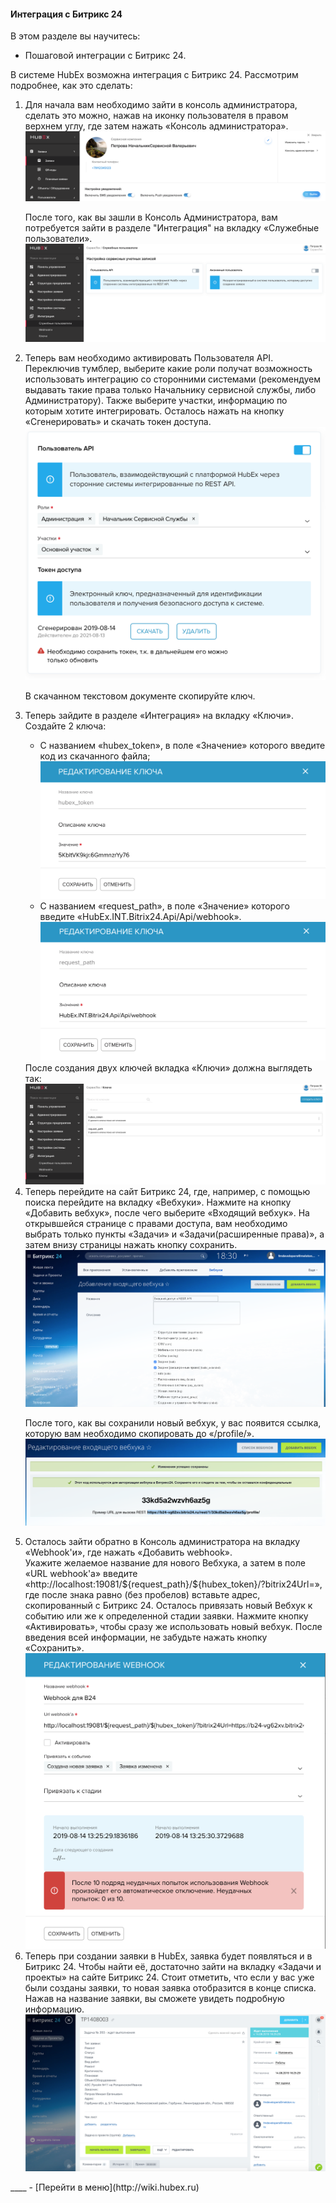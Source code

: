 #### Интеграция с Битрикс 24
В этом разделе вы научитесь:
- Пошаговой интеграции с Битрикс 24.

В системе HubEx возможна интеграция с Битрикс 24. Рассмотрим подробнее, как это сделать:
<html>
<body>
<ol type="1">
<li> Для начала вам необходимо зайти в консоль администратора, сделать это можно, нажав на иконку пользователя в правом верхнем углу, где затем нажать «Консоль администратора».</li>
<img src="/attachments/images/FAQ/ADMIN/Integration/integr1.png"/>

После того, как вы зашли в Консоль Администратора, вам потребуется зайти в разделе "Интеграция" на вкладку «Служебные пользователи».
<img src="/attachments/images/FAQ/ADMIN/Integration/integr2.png"/>
<li> Теперь вам необходимо активировать Пользователя API. Переключив тумблер, выберите какие роли получат возможность использовать интеграцию со сторонними системами (рекомендуем выдавать такие права только Начальнику сервисной службы, либо Администратору). Также выберите участки, информацию по которым хотите интегрировать. Осталось нажать на кнопку «Сгенерировать» и скачать токен доступа.</li>
<img src="/attachments/images/FAQ/ADMIN/Integration/integr3.png"/>

В скачанном текстовом документе скопируйте ключ.
<li> Теперь зайдите в разделе «Интеграция» на вкладку «Ключи».
Создайте 2 ключа: </li>
<ul>
<li> С названием «hubex_token», в поле «Значение» которого введите код из скачанного файла;</li>
<img src="/attachments/images/FAQ/ADMIN/Integration/integr4.png"/>

<li> С названием «request_path», в поле «Значение» которого введите «HubEx.INT.Bitrix24.Api/Api/webhook».</li>
<img src="/attachments/images/FAQ/ADMIN/Integration/integr5.png"/>
</ul>
После создания двух ключей вкладка «Ключи» должна выглядеть так:
<img src="/attachments/images/FAQ/ADMIN/Integration/integr6.png"/>

<li> Теперь перейдите на сайт Битрикс 24, где, например, с помощью поиска перейдите на вкладку «Вебхуки». Нажмите на кнопку «Добавить вебхук», после чего выберите «Входящий вебхук».
На открывшейся странице с правами доступа, вам необходимо выбрать только пункты «Задачи» и «Задачи(расширенные права)», а затем внизу страницы нажать кнопку сохранить. </li>
<img src="/attachments/images/FAQ/ADMIN/Integration/integr7.png"/>

После того, как вы сохранили новый вебхук, у вас появится ссылка, которую вам необходимо скопировать до «/profile/».
<img src="/attachments/images/FAQ/ADMIN/Integration/integr8.png"/>
<li> Осталось зайти обратно в Консоль администратора на вкладку «Webhook'и», где нажать «Добавить webhook».</li>
Укажите желаемое название для нового Вебхука, а затем в поле «URL webhook'a» введите «http://localhost:19081/${request_path}/${hubex_token}/?bitrix24Url=», где после знака равно (без пробелов) вставьте адрес, скопированный с Битрикс 24. Осталось привязать новый Вебхук к событию или же к определенной стадии заявки. Нажмите кнопку «Активировать», чтобы сразу же использовать новый вебхук. После введения всей информации, не забудьте нажать кнопку «Сохранить».
<img src="/attachments/images/FAQ/ADMIN/Integration/integr9.png"/>

<li> Теперь при создании заявки в HubEx, заявка будет появляться и в Битрикс 24. Чтобы найти её, достаточно зайти на вкладку «Задачи и проекты» на сайте Битрикс 24. Стоит отметить, что если у вас уже были созданы заявки, то новая заявка отобразится в конце списка. Нажав на название заявки, вы сможете увидеть подробную информацию. </li>
<img src="/attachments/images/FAQ/ADMIN/Integration/integr10.png"/>

</ol>
</body>
</html>
____
- [Перейти в меню](http://wiki.hubex.ru)
